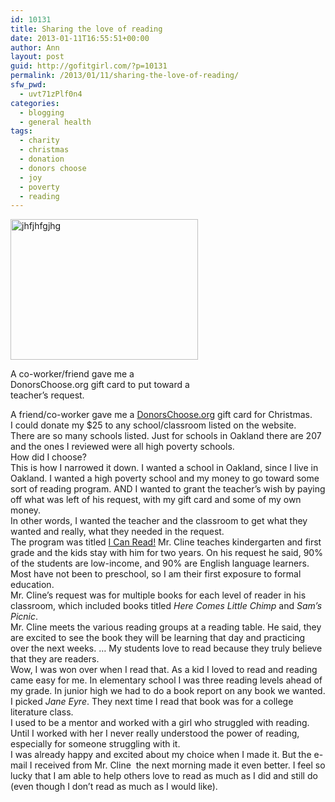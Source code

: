 ```yaml
---
id: 10131
title: Sharing the love of reading
date: 2013-01-11T16:55:51+00:00
author: Ann
layout: post
guid: http://gofitgirl.com/?p=10131
permalink: /2013/01/11/sharing-the-love-of-reading/
sfw_pwd:
  - uvt71zPlf0n4
categories:
  - blogging
  - general health
tags:
  - charity
  - christmas
  - donation
  - donors choose
  - joy
  - poverty
  - reading
---
```

<div id="attachment_10132" style="width: 310px" class="wp-caption alignleft">
  <a href="http://gofitgirl.com/?attachment_id=10132" rel="attachment wp-att-10132"><img class="size-medium wp-image-10132" alt="jhfjhfgjhg" src="http://gofitgirl.com/wp-content/uploads/2013/01/donorschoose.org_-300x225.jpg" width="300" height="225" /></a>
  
  <p class="wp-caption-text">
    A co-worker/friend gave me a DonorsChoose.org gift card to put toward a teacher&#8217;s request. 
  </p>
</div>

  
A friend/co-worker gave me a [DonorsChoose.org](http://www.donorschoose.org) gift card for Christmas.  
I could donate my $25 to any school/classroom listed on the website.  
There are so many schools listed. Just for schools in Oakland there are 207 and the ones I reviewed were all high poverty schools.  
How did I choose?  
This is how I narrowed it down. I wanted a school in Oakland, since I live in Oakland. I wanted a high poverty school and my money to go toward some sort of reading program. AND I wanted to grant the teacher&#8217;s wish by paying off what was left of his request, with my gift card and some of my own money.  
In other words, I wanted the teacher and the classroom to get what they wanted and really, what they needed in the request.  
The program was titled [I Can Read!](http://www.donorschoose.org/project/i-can-read/941352/?verify=-165885046) Mr. Cline teaches kindergarten and first grade and the kids stay with him for two years. On his request he said, 90% of the students are low-income, and 90% are English language learners. Most have not been to preschool, so I am their first exposure to formal education.  
Mr. Cline&#8217;s request was for multiple books for each level of reader in his classroom, which included books titled _Here Comes Little Chimp_ and _Sam&#8217;s Picnic_.  
Mr. Cline meets the various reading groups at a reading table. He said, they are excited to see the book they will be learning that day and practicing over the next weeks. &#8230; My students love to read because they truly believe that they are readers.  
Wow, I was won over when I read that. As a kid I loved to read and reading came easy for me. In elementary school I was three reading levels ahead of my grade. In junior high we had to do a book report on any book we wanted. I picked _Jane Eyre_. They next time I read that book was for a college literature class.  
I used to be a mentor and worked with a girl who struggled with reading. Until I worked with her I never really understood the power of reading, especially for someone struggling with it.  
I was already happy and excited about my choice when I made it. But the e-mail I received from Mr. Cline  the next morning made it even better. I feel so lucky that I am able to help others love to read as much as I did and still do (even though I don&#8217;t read as much as I would like).